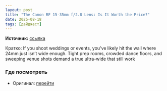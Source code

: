 ```yaml
---
layout: post
title: "The Canon RF 15-35mm f/2.8 Lens: Is It Worth the Price?"
date: 2025-08-18
tags: [дайджест]
---
```


**Источник:** [ссылка](https://fstoppers.com/reviews/canon-rf-15-35mm-f28-lens-it-worth-price-707983?utm_source=FS_RSS&utm_medium=RSS&utm_campaign=Main_RSS)

Кратко: If you shoot weddings or events, you’ve likely hit the wall where 24mm just isn’t wide enough. Tight prep rooms, crowded dance floors, and sweeping venue shots demand a true ultra-wide that still work

### Где посмотреть
- Оригинал: [перейти]({link})
